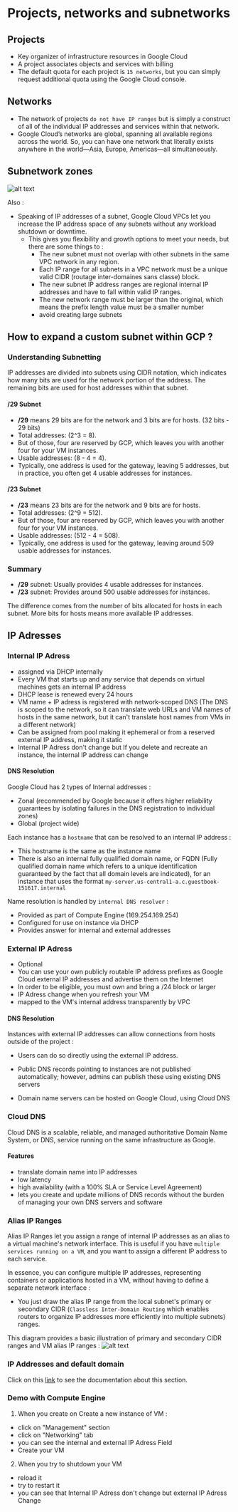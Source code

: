 # Projects, networks and subnetworks

## Projects
- Key organizer of infrastructure resources in Google Cloud
- A project associates objects and services with billing
- The default quota for each project is `15 networks`, but you can simply request additional quota using the Google Cloud console.

## Networks 
- The network of projects `do not have IP ranges` but is simply a construct of all of the individual IP addresses and services within that network.
- Google Cloud’s networks are global, spanning all available regions across the world. So, you can have one network that literally exists anywhere in the world—Asia, Europe, Americas—all simultaneously.

## Subnetwork zones 
![alt text](subnetwork_zone.png)

Also : 
- Speaking of IP addresses of a subnet, Google Cloud VPCs let you increase the IP address space of any subnets without any workload shutdown or downtime.
    - This gives you flexibility and growth options to meet your needs, but there are some things to : 
        - The new subnet must not overlap with other subnets in the same VPC network in any region.
        - Each IP range for all subnets in a VPC network must be a unique valid CIDR (routage inter-domaines sans classe) block.
        -  The new subnet IP address ranges are regional internal IP addresses and have to fall within valid IP ranges.
        - The new network range must be larger than the original, which means the prefix length value must be a smaller number
        - avoid creating large subnets

## How to expand a custom subnet within GCP ?

### Understanding Subnetting

IP addresses are divided into subnets using CIDR notation, which indicates how many bits are used for the network portion of the address. The remaining bits are used for host addresses within that subnet.

#### /29 Subnet

- **/29** means 29 bits are for the network and 3 bits are for hosts. (32 bits - 29 bits)
- Total addresses: \(2^3 = 8\).
- But of those, four are reserved by GCP, which leaves you with another four for your VM instances.
- Usable addresses: \(8 - 4 = 4\).
- Typically, one address is used for the gateway, leaving 5 addresses, but in practice, you often get 4 usable addresses for instances.

#### /23 Subnet

- **/23** means 23 bits are for the network and 9 bits are for hosts.
- Total addresses: \(2^9 = 512\).
- But of those, four are reserved by GCP, which leaves you with another four for your VM instances.
- Usable addresses: \(512 - 4 = 508\).
- Typically, one address is used for the gateway, leaving around 509 usable addresses for instances.

### Summary

- **/29** subnet: Usually provides 4 usable addresses for instances.
- **/23** subnet: Provides around 500 usable addresses for instances.

The difference comes from the number of bits allocated for hosts in each subnet. More bits for hosts means more available IP addresses.

## IP Adresses 

### Internal IP Adress
- assigned via DHCP internally
- Every VM that starts up and any service that depends on virtual machines gets an internal IP address
- DHCP lease is renewed every 24 hours
- VM name + IP adress is registered with network-scoped DNS (The DNS is scoped to the network, so it can translate web URLs and VM names of hosts in the same network, but it can't translate host names from VMs in a different network)
- Can be assigned from pool making it ephemeral or from a reserved external IP address, making it static
- Internal IP Adress don't change but If you delete and recreate an instance, the internal IP address can change

#### DNS Resolution

Google Cloud has 2 types of Internal addresses : 
- Zonal (recommended by Google because it offers higher reliability guarantees by isolating failures in the DNS registration to individual zones)
- Global (project wide) 

Each instance has a `hostname` that can be resolved to an internal IP address : 
- This hostname is the same as the instance name
- There is also an internal fully qualified domain name, or FQDN (Fully qualified domain name which refers to a unique identification guaranteed by the fact that all domain levels are indicated), for an instance that uses the format `my-server.us-central1-a.c.guestbook-151617.internal`

Name resolution is handled by `internal DNS resolver` : 
- Provided as part of Compute Engine (169.254.169.254)
- Configured for use on instance via DHCP
- Provides answer for internal and external addresses

### External IP Adress
- Optional
- You can use your own publicly routable IP address prefixes as Google Cloud external IP addresses and advertise them on the Internet
- In order to be eligible, you must own and bring a /24 block or larger
- IP Adress change when you refresh your VM
- mapped to the VM's internal address transparently by VPC

#### DNS Resolution

Instances with external IP addresses can allow connections from hosts outside of the project : 
- Users can do so directly using the external IP address.
- Public DNS records pointing to instances are not published automatically; however, admins can publish these using existing DNS servers

- Domain name servers can be hosted on Google Cloud, using Cloud DNS

### Cloud DNS

Cloud DNS is a scalable, reliable, and managed authoritative Domain Name System, or DNS, service running on the same infrastructure as Google.

#### Features 
- translate domain name into IP addresses 
- low latency 
- high availability (with a 100% SLA or Service Level Agreement)
- lets you create and update millions of DNS records without the burden of managing your own DNS servers and software

### Alias IP Ranges
Alias IP Ranges let you assign a range of internal IP addresses as an alias to a virtual machine's network interface. This is useful if you have `multiple services running on a VM`, and you want to assign a different IP address to each service.

In essence, you can configure multiple IP addresses, representing containers or applications hosted in a VM, without having to define a separate network interface : 
- You just draw the alias IP range from the local subnet's primary or secondary CIDR (`Classless Inter-Domain Routing` which enables routers to organize IP addresses more efficiently into multiple subnets) ranges.

This diagram provides a basic illustration of primary and secondary CIDR ranges and VM alias IP ranges :
![alt text](alias_ip.png)

### IP Addresses and default domain 
Click on this [link](./ip_addresses.pdf) to see the documentation about this section.


### Demo with Compute Engine 
1. When you create on Create a new instance of VM : 
- click on "Management" section 
- click on "Networking" tab
- you can see the internal and external IP Adress Field
- Create your VM 

2. When you try to shutdown your VM 
- reload it 
- try to restart it 
- you can see that Internal IP Adress don't change but external IP Adress Change

